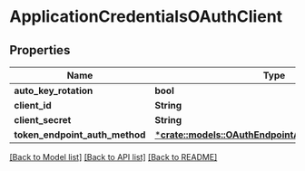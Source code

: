 # ApplicationCredentialsOAuthClient

## Properties
Name | Type | Description | Notes
------------ | ------------- | ------------- | -------------
**auto_key_rotation** | **bool** |  | [optional] 
**client_id** | **String** |  | [optional] 
**client_secret** | **String** |  | [optional] 
**token_endpoint_auth_method** | [***crate::models::OAuthEndpointAuthenticationMethod**](OAuthEndpointAuthenticationMethod.md) |  | [optional] 

[[Back to Model list]](../README.md#documentation-for-models) [[Back to API list]](../README.md#documentation-for-api-endpoints) [[Back to README]](../README.md)



